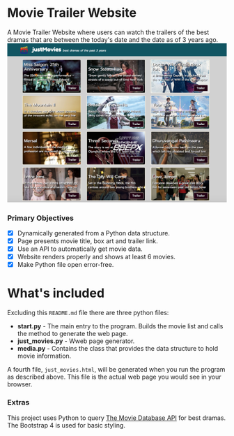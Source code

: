 # Movie Trailer Website

A Movie Trailer Website where users can watch the trailers of the best dramas that are between the
    today's date and the date as of 3 years ago.
    ![picture](images/justMoviesScreen.png)
 
### Primary Objectives
- [x] Dynamically generated from a Python data structure.
- [x] Page presents movie title, box art and trailer link.
- [x] Use an API to automatically get movie data.
- [x] Website renders properly and shows at least 6 movies.
- [x] Make Python file open error-free.

# What's included

Excluding this `README.md` file there are three python files:

  - **start.py** - The main entry to the program. Builds the movie list and calls the method to generate
   the web page.
  - **just_movies.py** - Wweb page generator.
  - **media.py** - Contains the class that provides the data structure to hold movie information.
  
A fourth file, `just_movies.html`, will be generated when you run the program as described above.
This file is the actual web page you would see in your browser.

### Extras
This project uses Python to query [The Movie Database API](https://www.themoviedb.org/documentation/api?language=en)
for best dramas.  The Bootstrap 4 is used for basic styling.

